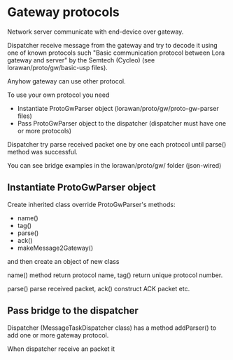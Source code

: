 # Gateway protocols

Network server communicate with end-device over gateway.

Dispatcher receive message from the gateway and try to decode it using one of known protocols such
"Basic communication protocol between Lora gateway and server" by the Semtech (Cycleo) 
(see lorawan/proto/gw/basic-usp files).

Anyhow gateway can use other protocol.

To use your own protocol you need

- Instantiate ProtoGwParser object (lorawan/proto/gw/proto-gw-parser files)
- Pass ProtoGwParser object to the dispatcher (dispatcher must have one or more protocols)

Dispatcher try parse received packet one by one each protocol until parse() method was successful.

You can see bridge examples in the lorawan/proto/gw/ folder (json-wired)

## Instantiate ProtoGwParser object

Create inherited class override ProtoGwParser's methods:

- name()
- tag()
- parse()
- ack()
- makeMessage2Gateway()

and then create an object of new class

name() method return protocol name, tag() return unique protocol number.

parse() parse received packet, ack() construct ACK packet etc. 

## Pass bridge to the dispatcher

Dispatcher (MessageTaskDispatcher class) has a method addParser() to add one or more gateway protocol.

When dispatcher receive an packet it 
